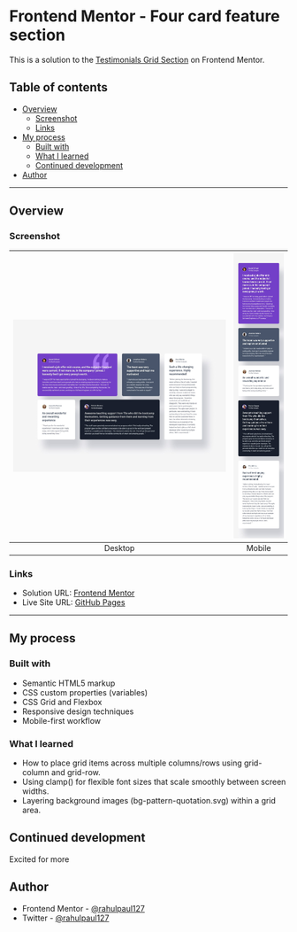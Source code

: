 # Frontend Mentor - Four card feature section

This is a solution to the [Testimonials Grid Section](https://www.frontendmentor.io/challenges/testimonials-grid-section-Nnw6J7Un7) on Frontend Mentor.  

## Table of contents

- [Overview](#overview)
  - [Screenshot](#screenshot)
  - [Links](#links)
- [My process](#my-process)
  - [Built with](#built-with)
  - [What I learned](#what-i-learned)
  - [Continued development](#continued-development)
- [Author](#author)

---

## Overview

### Screenshot

| ![Desktop design](./design/desktop-design.jpg) | ![Mobile design](./design/mobile-design.jpg) |
|:--:|:--:|
| Desktop | Mobile |

### Links

- Solution URL: [Frontend Mentor](https://www.frontendmentor.io/solutions/testimonials-grid-section-Kq80gUentn)  
- Live Site URL: [GitHub Pages](https://rahulpaul127.github.io/fm-testimonials-grid-section-main/)

---

## My process

### Built with

- Semantic HTML5 markup
- CSS custom properties (variables)
- CSS Grid and Flexbox
- Responsive design techniques
- Mobile-first workflow

### What I learned

- How to place grid items across multiple columns/rows using grid-column and grid-row.
- Using clamp() for flexible font sizes that scale smoothly between screen widths.
- Layering background images (bg-pattern-quotation.svg) within a grid area.

## Continued development 

Excited for more

## Author 
- Frontend Mentor - [@rahulpaul127](https://www.frontendmentor.io/profile/rahulpaul127) 
- Twitter - [@rahulpaul127](https://x.com/rahulpaul127)
